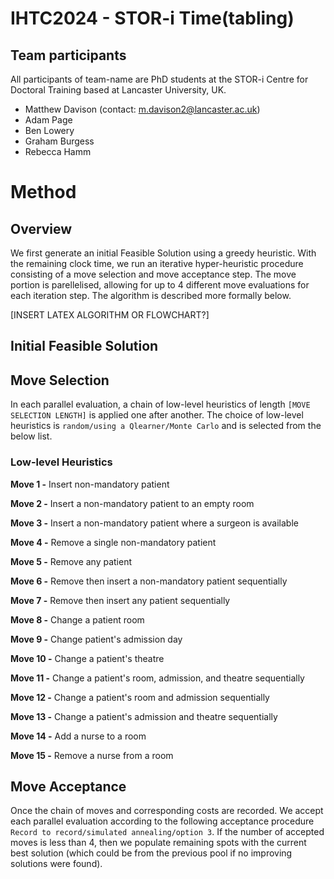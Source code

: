 # IHTC2024 - STOR-i Time(tabling)

## Team participants
All participants of team-name are PhD students at the STOR-i Centre for Doctoral Training based at Lancaster University, UK.

- Matthew Davison (contact: m.davison2@lancaster.ac.uk)
- Adam Page
- Ben Lowery
- Graham Burgess
- Rebecca Hamm

# Method

## Overview
We first generate an initial Feasible Solution using a greedy heuristic. With the remaining clock time, we run an iterative hyper-heuristic procedure consisting of a move selection and move acceptance step. The move portion is parellelised, allowing for up to 4 different move evaluations for each iteration step. The algorithm is described more formally below. 

[INSERT LATEX ALGORITHM OR FLOWCHART?]

## Initial Feasible Solution

## Move Selection
In each parallel evaluation, a chain of low-level heuristics of length  ``[MOVE SELECTION LENGTH]`` is applied one after another. The choice of low-level heuristics is ```random/using a Qlearner/Monte Carlo```  and is selected from the below list.

### Low-level Heuristics
**Move 1 -** Insert non-mandatory patient

**Move 2 -** Insert a non-mandatory patient to an empty room

**Move 3 -** Insert a non-mandatory patient where a surgeon is available

**Move 4 -** Remove a single non-mandatory patient

**Move 5 -** Remove any patient

**Move 6 -** Remove then insert a non-mandatory patient sequentially 

**Move 7 -** Remove then insert any patient sequentially

**Move 8 -** Change a patient room

**Move 9 -** Change patient's admission day

**Move 10 -** Change a patient's theatre

**Move 11 -** Change a patient's room, admission, and theatre sequentially

**Move 12 -** Change a patient's room and admission sequentially

**Move 13 -** Change a patient's admission and theatre sequentially

**Move 14 -** Add a nurse to a room

**Move 15 -** Remove a nurse from a room
## Move Acceptance
Once the chain of moves and corresponding costs are recorded. We accept each parallel evaluation according to the following acceptance procedure ```Record to record/simulated annealing/option 3```. If the number of accepted moves is less than 4, then we populate remaining spots with the current best solution (which could be from the previous pool if no improving solutions were found).
